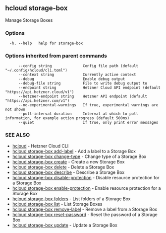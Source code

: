 ## hcloud storage-box

Manage Storage Boxes

### Options

```
  -h, --help   help for storage-box
```

### Options inherited from parent commands

```
      --config string              Config file path (default "~/.config/hcloud/cli.toml")
      --context string             Currently active context
      --debug                      Enable debug output
      --debug-file string          File to write debug output to
      --endpoint string            Hetzner Cloud API endpoint (default "https://api.hetzner.cloud/v1")
      --hetzner-endpoint string    Hetzner API endpoint (default "https://api.hetzner.com/v1")
      --no-experimental-warnings   If true, experimental warnings are not shown
      --poll-interval duration     Interval at which to poll information, for example action progress (default 500ms)
      --quiet                      If true, only print error messages
```

### SEE ALSO

* [hcloud](hcloud.md)	 - Hetzner Cloud CLI
* [hcloud storage-box add-label](hcloud_storage-box_add-label.md)	 - Add a label to a Storage Box
* [hcloud storage-box change-type](hcloud_storage-box_change-type.md)	 - Change type of a Storage Box
* [hcloud storage-box create](hcloud_storage-box_create.md)	 - Create a new Storage Box
* [hcloud storage-box delete](hcloud_storage-box_delete.md)	 - Delete a Storage Box
* [hcloud storage-box describe](hcloud_storage-box_describe.md)	 - Describe a Storage Box
* [hcloud storage-box disable-protection](hcloud_storage-box_disable-protection.md)	 - Disable resource protection for a Storage Box
* [hcloud storage-box enable-protection](hcloud_storage-box_enable-protection.md)	 - Enable resource protection for a Storage Box
* [hcloud storage-box folders](hcloud_storage-box_folders.md)	 - List folders of a Storage Box
* [hcloud storage-box list](hcloud_storage-box_list.md)	 - List Storage Boxes
* [hcloud storage-box remove-label](hcloud_storage-box_remove-label.md)	 - Remove a label from a Storage Box
* [hcloud storage-box reset-password](hcloud_storage-box_reset-password.md)	 - Reset the password of a Storage Box
* [hcloud storage-box update](hcloud_storage-box_update.md)	 - Update a Storage Box
